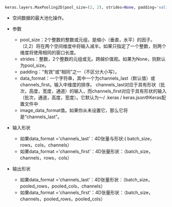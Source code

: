 ```python
keras.layers.MaxPooling2D(pool_size=(2, 2), strides=None, padding='valid', data_format=None)
```

* 空间数据的最大池化操作。

* 参数
  * pool_size：2个整数的整数或元组，是缩小（垂直，水平）的因子。 （2,2）将在两个空间维度中将输入减半。如果只指定了一个整数，则两个维度将使用相同的窗口长度。
  * strides：整数，2个整数的元组或无。跨越价值观。如果为None，则默认为pool_size。
  * padding：“有效”或“相同”之一（不区分大小写）。
  * data_format：一个字符串，其中一个为channels_last（默认值）或channels_first。输入中维度的排序。 channels_last对应于具有形状（批次，高度，宽度，通道）的输入，而channels_first对应于具有形状的输入（批次，通道，高度，宽度）。它默认为〜/ .keras / keras.json中Keras配置文件中
  * image_data_format值。如果你从未设置它，那么它将是“channels_last”。
* 输入形状
  * 如果data_format ='channels_last'：4D张量与形状:( batch_size，rows，cols，channels）
  * 如果data_format ='channels_first'：4D张量形状：（batch_size，channels，rows，cols）
* 输出形状
  * 如果data_format ='channels_last'：4D张量形状：（batch_size，pooled_rows，pooled_cols，channels）
  * 如果data_format ='channels_first'：4D张量形状：（batch_size，channels，pooled_rows，pooled_cols）